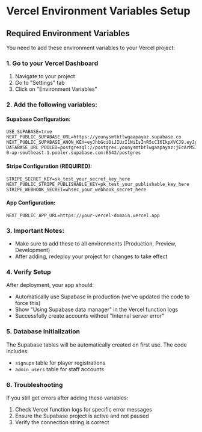 # Vercel Environment Variables Setup

## Required Environment Variables

You need to add these environment variables to your Vercel project:

### 1. Go to your Vercel Dashboard
1. Navigate to your project
2. Go to "Settings" tab
3. Click on "Environment Variables"

### 2. Add the following variables:

#### Supabase Configuration:
```
USE_SUPABASE=true
NEXT_PUBLIC_SUPABASE_URL=https://younysmtbtlwgaapayaz.supabase.co
NEXT_PUBLIC_SUPABASE_ANON_KEY=eyJhbGciOiJIUzI1NiIsInR5cCI6IkpXVCJ9.eyJpc3MiOiJzdXBhYmFzZSIsInJlZiI6InlvdW55c210YnRsd2dhYXBheWF6Iiwicm9sZSI6ImFub24iLCJpYXQiOjE3NTQzMzQyODYsImV4cCI6MjA2OTkxMDI4Nn0.ULkA2J9beXRj2NuNKBqngYZRCmVm54bTBAIVclxgkFU
DATABASE_URL_POOLED=postgresql://postgres.younysmtbtlwgaapayaz:jEcArMSJgoojCuDZ@aws-0-ap-southeast-1.pooler.supabase.com:6543/postgres
```

#### Stripe Configuration (REQUIRED):
```
STRIPE_SECRET_KEY=sk_test_your_secret_key_here
NEXT_PUBLIC_STRIPE_PUBLISHABLE_KEY=pk_test_your_publishable_key_here
STRIPE_WEBHOOK_SECRET=whsec_your_webhook_secret_here
```

#### App Configuration:
```
NEXT_PUBLIC_APP_URL=https://your-vercel-domain.vercel.app
```

### 3. Important Notes:

- Make sure to add these to all environments (Production, Preview, Development)
- After adding, redeploy your project for changes to take effect

### 4. Verify Setup

After deployment, your app should:
- Automatically use Supabase in production (we've updated the code to force this)
- Show "Using Supabase data manager" in the Vercel function logs
- Successfully create accounts without "Internal server error"

### 5. Database Initialization

The Supabase tables will be automatically created on first use. The code includes:
- `signups` table for player registrations
- `admin_users` table for staff accounts

### 6. Troubleshooting

If you still get errors after adding these variables:
1. Check Vercel function logs for specific error messages
2. Ensure the Supabase project is active and not paused
3. Verify the connection string is correct